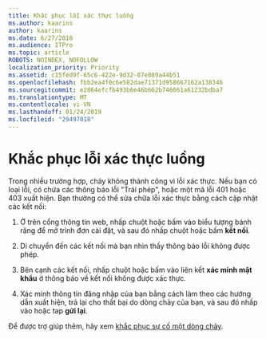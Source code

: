 ```yaml
---
title: Khắc phục lỗi xác thực luồng
ms.author: kaarins
author: kaarins
ms.date: 6/27/2018
ms.audience: ITPro
ms.topic: article
ROBOTS: NOINDEX, NOFOLLOW
localization_priority: Priority
ms.assetid: c15fed9f-65c6-422e-9d32-87e889a44b51
ms.openlocfilehash: fbb2ea4f0c6e582dae71371d958667162a138346
ms.sourcegitcommit: e2864efcfb493b6e46b662b746661a61232bdba7
ms.translationtype: MT
ms.contentlocale: vi-VN
ms.lasthandoff: 01/24/2019
ms.locfileid: "29497018"
---
```

# <a name="troubleshoot-flow-authentication-errors"></a>Khắc phục lỗi xác thực luồng

Trong nhiều trường hợp, chảy không thành công vì lỗi xác thực. Nếu bạn có loại lỗi, có chứa các thông báo lỗi "Trái phép", hoặc một mã lỗi 401 hoặc 403 xuất hiện. Bạn thường có thể sửa chữa lỗi xác thực bằng cách cập nhật các kết nối:
  
1. Ở trên cổng thông tin web, nhấp chuột hoặc bấm vào biểu tượng bánh răng để mở trình đơn cài đặt, và sau đó nhấp chuột hoặc bấm **kết nối**.
    
2. Di chuyển đến các kết nối mà bạn nhìn thấy thông báo lỗi không được phép.
    
3. Bên cạnh các kết nối, nhấp chuột hoặc bấm vào liên kết **xác minh mật khẩu** ở thông báo về kết nối không được xác thực. 
    
4. Xác minh thông tin đăng nhập của bạn bằng cách làm theo các hướng dẫn xuất hiện, trả lại cho thất bại do dòng chảy của bạn, và sau đó nhấp vào hoặc tap **gửi lại**.
    
Để được trợ giúp thêm, hãy xem [khắc phục sự cố một dòng chảy](https://go.microsoft.com/fwlink/?linkid=872110).
  

